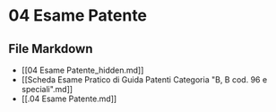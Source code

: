 # 04 Esame Patente

## File Markdown
- [[04 Esame Patente_hidden.md]]
- [[Scheda Esame Pratico di Guida Patenti Categoria "B, B cod. 96 e speciali".md]]
- [[.04 Esame Patente.md]]
